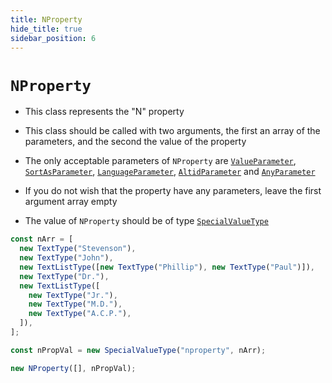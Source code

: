 ```yaml
---
title: NProperty
hide_title: true
sidebar_position: 6
---
```


# `NProperty`

- This class represents the "N" property

- This class should be called with two arguments, the first an array of the
  parameters, and the second the value of the property

- The only acceptable parameters of `NProperty` are
  [`ValueParameter`](/documentation/parameters/valueparameter),
  [`SortAsParameter`](/documentation/parameters/sortasparameter),
  [`LanguageParameter`](/documentation/parameters/languageparameter),
  [`AltidParameter`](/documentation/parameters/altidparameter) and
  [`AnyParameter`](/documentation/parameters/anyparameter)

- If you do not wish that the property have any parameters, leave the first
  argument array empty

- The value of `NProperty` should be of type
  [`SpecialValueType`](/documentation/values/specialvaluetype)

```js
const nArr = [
  new TextType("Stevenson"),
  new TextType("John"),
  new TextListType([new TextType("Phillip"), new TextType("Paul")]),
  new TextType("Dr."),
  new TextListType([
    new TextType("Jr."),
    new TextType("M.D."),
    new TextType("A.C.P."),
  ]),
];

const nPropVal = new SpecialValueType("nproperty", nArr);

new NProperty([], nPropVal);
```
